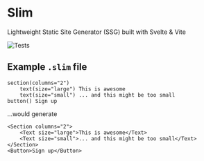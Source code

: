 # Slim

Lightweight Static Site Generator (SSG) built with Svelte &amp; Vite

![Tests](https://img.shields.io/github/actions/workflow/status/ThibaudMZN/Slim/test.yml?label=Tests&logo=github)

## Example `.slim` file

```jade
section(columns="2")
    text(size="large") This is awesome
    text(size="small") ... and this might be too small
button() Sign up
```

...would generate

```sveltehtml
<Section columns="2">
    <Text size="large">This is awesome</Text>
    <Text size="small">... and this might be too small</Text>
</Section>
<Button>Sign up</Button>
```
